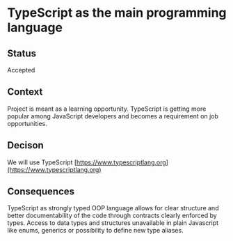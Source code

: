 # TypeScript as the main programming language

## Status

Accepted

## Context

Project is meant as a learning opportunity.
TypeScript is getting more popular among JavaScript developers and becomes a requirement on job opportunities.

## Decison

We will use TypeScript [https://www.typescriptlang.org](https://www.typescriptlang.org)

## Consequences

TypeScript as strongly typed OOP language allows for clear structure and better documentability of the code through contracts clearly enforced by types.
Access to data types and structures unavailable in plain Javascript like enums, generics or possibility to define new type aliases.
